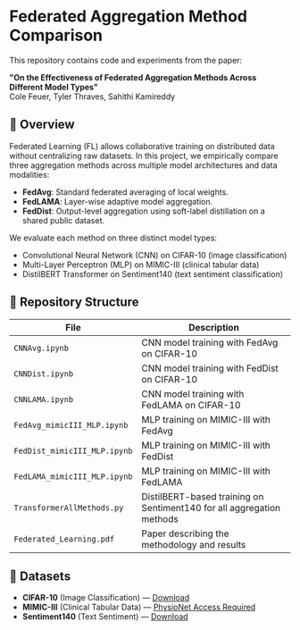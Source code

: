 # Federated Aggregation Method Comparison

This repository contains code and experiments from the paper:

**"On the Effectiveness of Federated Aggregation Methods Across Different Model Types"**  
Cole Feuer, Tyler Thraves, Sahithi Kamireddy

## 📄 Overview

Federated Learning (FL) allows collaborative training on distributed data without centralizing raw datasets. In this project, we empirically compare three aggregation methods across multiple model architectures and data modalities:

- **FedAvg**: Standard federated averaging of local weights.
- **FedLAMA**: Layer-wise adaptive model aggregation.
- **FedDist**: Output-level aggregation using soft-label distillation on a shared public dataset.

We evaluate each method on three distinct model types:

- Convolutional Neural Network (CNN) on CIFAR-10 (image classification)
- Multi-Layer Perceptron (MLP) on MIMIC-III (clinical tabular data)
- DistilBERT Transformer on Sentiment140 (text sentiment classification)

## 📁 Repository Structure

| File | Description |
|------|-------------|
| `CNNAvg.ipynb` | CNN model training with FedAvg on CIFAR-10 |
| `CNNDist.ipynb` | CNN model training with FedDist on CIFAR-10 |
| `CNNLAMA.ipynb` | CNN model training with FedLAMA on CIFAR-10 |
| `FedAvg_mimicIII_MLP.ipynb` | MLP training on MIMIC-III with FedAvg |
| `FedDist_mimicIII_MLP.ipynb` | MLP training on MIMIC-III with FedDist |
| `FedLAMA_mimicIII_MLP.ipynb` | MLP training on MIMIC-III with FedLAMA |
| `TransformerAllMethods.py` | DistilBERT-based training on Sentiment140 for all aggregation methods |
| `Federated_Learning.pdf` | Paper describing the methodology and results |

## 🧪 Datasets

- **CIFAR-10** (Image Classification) — [Download](https://www.cs.toronto.edu/~kriz/cifar.html)
- **MIMIC-III** (Clinical Tabular Data) — [PhysioNet Access Required](https://physionet.org/content/mimiciii/1.4/)
- **Sentiment140** (Text Sentiment) — [Download](http://help.sentiment140.com/for-students/)
